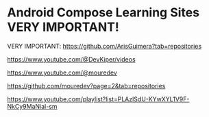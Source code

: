 # Android Compose Learning Sites VERY IMPORTANT!

VERY IMPORTANT: https://github.com/ArisGuimera?tab=repositories

https://www.youtube.com/@DevKiper/videos

https://www.youtube.com/@mouredev

https://github.com/mouredev?page=2&tab=repositories

https://www.youtube.com/playlist?list=PLAzlSdU-KYwXYL1V9F-NkCy9MaNial-sm


